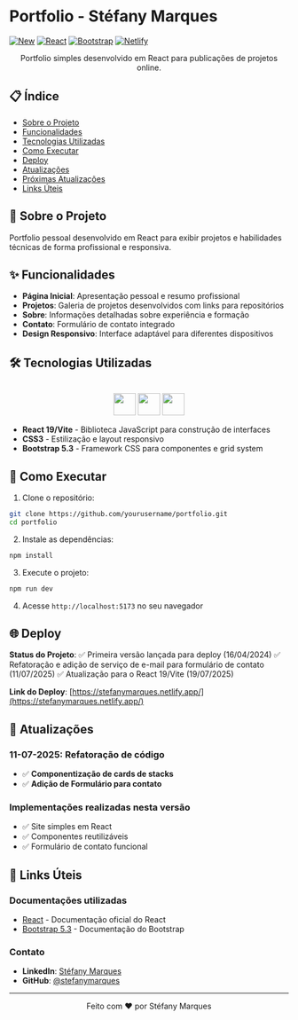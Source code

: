 # Portfolio - Stéfany Marques

[![New](https://img.shields.io/badge/New-11--07--2025-brightgreen)](https://github.com/yourusername/portfolio)
[![React](https://img.shields.io/badge/React-19.0+-blue.svg)](https://reactjs.org/)
[![Bootstrap](https://img.shields.io/badge/Bootstrap-5.3-purple.svg)](https://getbootstrap.com/)
[![Netlify](https://img.shields.io/badge/Deploy-Netlify-00C7B7.svg)](https://stefanymarques.netlify.app/)

<div align="center">
Portfolio simples desenvolvido em React para publicações de projetos online.     
</div>

## 📋 Índice

- [Sobre o Projeto](#sobre-o-projeto)
- [Funcionalidades](#funcionalidades)
- [Tecnologias Utilizadas](#tecnologias-utilizadas)
- [Como Executar](#como-executar)
- [Deploy](#deploy)
- [Atualizações](#atualizações)
- [Próximas Atualizações](#próximas-atualizações)
- [Links Úteis](#links-úteis)

## 🚀 Sobre o Projeto

Portfolio pessoal desenvolvido em React para exibir projetos e habilidades técnicas de forma profissional e responsiva.

## ✨ Funcionalidades

- **Página Inicial**: Apresentação pessoal e resumo profissional
- **Projetos**: Galeria de projetos desenvolvidos com links para repositórios
- **Sobre**: Informações detalhadas sobre experiência e formação
- **Contato**: Formulário de contato integrado
- **Design Responsivo**: Interface adaptável para diferentes dispositivos

## 🛠️ Tecnologias Utilizadas

<div style="display: inline_block" align="center"><br>
<img src="https://cdn.jsdelivr.net/gh/devicons/devicon/icons/react/react-original.svg" width="40" height="40"/>
<img src="https://cdn.jsdelivr.net/gh/devicons/devicon/icons/css3/css3-plain.svg" width="40" height="40"/>
<img src="https://upload.wikimedia.org/wikipedia/commons/thumb/b/b2/Bootstrap_logo.svg/512px-Bootstrap_logo.svg.png" width="40" height="40" />
</div>

- **React 19/Vite** - Biblioteca JavaScript para construção de interfaces
- **CSS3** - Estilização e layout responsivo
- **Bootstrap 5.3** - Framework CSS para componentes e grid system

## 🚀 Como Executar

1. Clone o repositório:
```bash
git clone https://github.com/yourusername/portfolio.git
cd portfolio
```

2. Instale as dependências:
```bash
npm install
```

3. Execute o projeto:
```bash
npm run dev
```

4. Acesse `http://localhost:5173` no seu navegador

## 🌐 Deploy

**Status do Projeto**: ✅ Primeira versão lançada para deploy (16/04/2024)
✅ Refatoração e adição de serviço de e-mail para formulário de contato (11/07/2025)
✅ Atualização para o React 19/Vite (19/07/2025)

**Link do Deploy**: [https://stefanymarques.netlify.app/](https://stefanymarques.netlify.app/)

## 📝 Atualizações

### 11-07-2025: Refatoração de código
- ✅ **Componentização de cards de stacks**
- ✅ **Adição de Formulário para contato**

### Implementações realizadas nesta versão
- ✅ Site simples em React
- ✅ Componentes reutilizáveis
- ✅ Formulário de contato funcional

## 🔗 Links Úteis

### Documentações utilizadas
- [React](https://react.dev/) - Documentação oficial do React
- [Bootstrap 5.3](https://getbootstrap.com/docs/5.3/getting-started/introduction/) - Documentação do Bootstrap

### Contato
- **LinkedIn**: [Stéfany Marques](https://linkedin.com/in/stefanymarques)
- **GitHub**: [@stefanymarques](https://github.com/stefanymarques)

---

<div align="center">
Feito com ❤️ por Stéfany Marques
</div>
